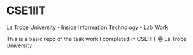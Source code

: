 # CSE1IIT
La Trobe University - Inside Information Technology - Lab Work

This is a basic repo of the task work I completed in CSE1IIT @ La Trobe University
